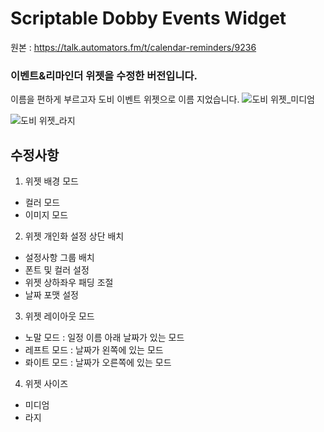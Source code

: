 # Scriptable Dobby Events Widget

원본 : https://talk.automators.fm/t/calendar-reminders/9236

### 이벤트&리마인더 위젯을 수정한 버전입니다. 
이름을 편하게 부르고자 도비 이벤트 위젯으로 이름 지었습니다.
![도비 위젯_미디엄](https://user-images.githubusercontent.com/71208149/110639650-4e8f9200-81f3-11eb-9806-164fc6aa880d.jpg)

![도비 위젯_라지](https://user-images.githubusercontent.com/71208149/110639756-6b2bca00-81f3-11eb-81f9-679de073c253.jpg)


## 수정사항 

1. 위젯 배경 모드 
- 컬러 모드 
- 이미지 모드


2. 위젯 개인화 설정 상단 배치
- 설정사항 그룹 배치
- 폰트 및 컬러 설정
- 위젯 상하좌우 패딩 조절
- 날짜 포맷 설정


3. 위젯 레이아웃 모드
- 노말 모드 : 일정 이름 아래 날짜가 있는 모드
- 레프트 모드 : 날짜가 왼쪽에 있는 모드
- 롸이트 모드 : 날짜가 오른쪽에 있는 모드


4. 위젯 사이즈 
- 미디엄
- 라지
